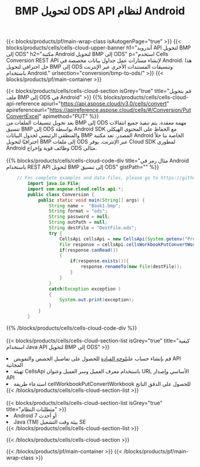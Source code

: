 ﻿---
title:  BMP لتحويل ODS API لنظام Android
description:  استخدام Aspose.Cells Cloud SDK لنظام Android لتحويل ملف بتنسيق BMP إلى ملف بتنسيق ODS.
url: /ar/android/conversion/bmp-to-ods/
---
{{< blocks/products/pf/main-wrap-class isAutogenPage="true" >}}
{{< blocks/products/cells/cells-cloud-upper-banner h1="أندرويد API لتحويل BMP إلى ODS" h2="مكتبة Android لتحويل BMP إلى ODS" p="استخدم Cells Conversion REST API لإنشاء مسارات عمل جداول بيانات مخصصة في Android. هذا حل احترافي لتحويل BMP إلى ODS وتنسيقات المستندات الأخرى عبر الإنترنت باستخدام Android." urlsection="conversion/bmp-to-ods/" >}}
{{< blocks/products/pf/main-container >}}

{{< blocks/products/cells/cells-cloud-section isGrey="true" title="قم بتحويل ملف BMP إلى ODS في Android" >}}
{{% blocks/products/cells/cells-cloud-api-reference apiurl="https://api.aspose.cloud/v3.0/cells/convert" apireferenceurl="https://apireference.aspose.cloud/cells/#/Conversion/PutConvertExcel" apimethod="PUT" %}}
<br/>
يعد تحويل تنسيقات الملفات من BMP إلى ODS مهمة معقدة. يتم تنفيذ جميع انتقالات تنسيق BMP إلى ODS بواسطة Android SDK مع الحفاظ على المحتوى الهيكلي والمنطقي الرئيسي لجدول البيانات BMP المصدر. تعد مكتبة Android الخاصة بنا حلاً احترافيًا لتحويل BMP إلى ملفات ODS عبر الإنترنت. يوفر Cloud SDK لمطوري Android وظائف قوية وإخراج ODS مثالي.
<br/>
<br/>
{{% blocks/products/cells/cells-cloud-code-div title="مثال رمز في Android باستخدام REST API لتحويل BMP إلى تنسيق ODS" gistPath="" %}}
 
```java
    // For complete examples and data files, please go to https://github.com/aspose-cells-cloud/aspose-cells-cloud-android/
        import java.io.File;
        import com.aspose.cloud.cells.api.*;
        public class Conversion {
            public static void main(String[] args) {
                String name =  "Book1.bmp";
                String format = "ods";
                String password = null;
                String outPath = null;
                String destFile = "DestFile.ods";
                try {
                    CellsApi cellsApi = new CellsApi(System.getenv("ProductClientId"), System.getenv("ProductClientSecret"));
                    File response = cellsApi.cellsWorkbookPutConvertWorkbook(new File(name), format, password, outPath, null,null);            
                    if(response.canRead())
                    {
                        if(response.exists()){
                            response.renameTo(new File(destFile));
                        }                
                    }
                }
                catch(Exception exception )
                {
                    System.out.print(exception);
                }
            }
        }
```
 
{{% /blocks/products/cells/cells-cloud-code-div %}}
<br/>
<br/>
{{< blocks/products/cells/cells-cloud-section-list isGrey="true" title="كيفية استخدام Java API لتحويل BMP إلى ODS" >}}
<li> قم بإنشاء حساب على<a href="https://dashboard.aspose.cloud/">لوحة القيادة</a> للحصول على تفاصيل الحصص والتفويض API المجانية</li>
<li>تهيئة CellsApi باستخدام معرف العميل وسر العميل وعنوان URL الأساسي وإصدار API</li>
<li>استدعاء طريقة cellWorkbookPutConvertWorkbook للحصول على الدفق الناتج</li>
{{< /blocks/products/cells/cells-cloud-section-list >}}
<br/>
<br/>
{{< blocks/products/cells/cells-cloud-section-list isGrey="true" title="متطلبات النظام" >}}
<li>Android 7 أو أحدث</li>
<li>Java (TM) بيئة وقت التشغيل SE</li>
{{< /blocks/products/cells/cells-cloud-section-list >}}

{{< /blocks/products/cells/cells-cloud-section >}}

{{< /blocks/products/pf/main-container >}}
{{< /blocks/products/pf/main-wrap-class >}}
